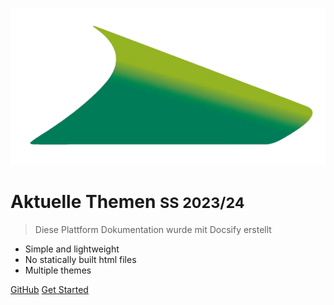 <!-- _coverpage.md -->

![logo](_media/logo.png)

# Aktuelle Themen <small>SS 2023/24</small>

> Diese Plattform Dokumentation wurde mit Docsify erstellt

- Simple and lightweight
- No statically built html files
- Multiple themes

[GitHub](https://github.com/docsifyjs/docsify/)
[Get Started](#docsify)